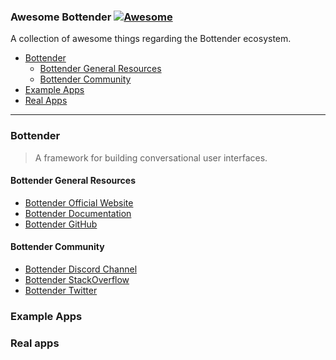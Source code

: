 ### **Awesome Bottender** [![Awesome](https://cdn.rawgit.com/sindresorhus/awesome/d7305f38d29fed78fa85652e3a63e154dd8e8829/media/badge.svg)](https://github.com/sindresorhus/awesome)

A collection of awesome things regarding the Bottender ecosystem.

- [Bottender](#bottender)
  - [Bottender General Resources](#bottender-general-resources)
  - [Bottender Community](#bottender-community)
- [Example Apps](#example-apps)
- [Real Apps](#real-apps)

---

### Bottender

> A framework for building conversational user interfaces.

#### Bottender General Resources

- [Bottender Official Website](https://bottender.js.org/)
- [Bottender Documentation](https://bottender.js.org/docs/getting-started)
- [Bottender GitHub](https://github.com/Yoctol/bottender)

#### Bottender Community

- [Bottender Discord Channel](https://discord.gg/apNsWBz)
- [Bottender StackOverflow](https://stackoverflow.com/questions/tagged/bottender)
- [Bottender Twitter](https://twitter.com/bottenderjs)

### Example Apps

### Real apps
